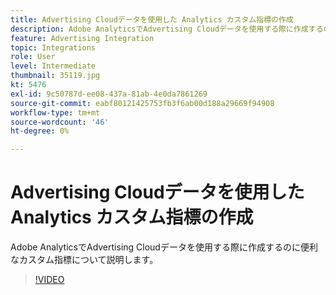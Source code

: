 ```yaml
---
title: Advertising Cloudデータを使用した Analytics カスタム指標の作成
description: Adobe AnalyticsでAdvertising Cloudデータを使用する際に作成するのに便利なカスタム指標について説明します。
feature: Advertising Integration
topic: Integrations
role: User
level: Intermediate
thumbnail: 35119.jpg
kt: 5476
exl-id: 9c50787d-ee08-437a-81ab-4e0da7861269
source-git-commit: eabf80121425753fb3f6ab00d188a29669f94908
workflow-type: tm+mt
source-wordcount: '46'
ht-degree: 0%

---
```



# Advertising Cloudデータを使用した Analytics カスタム指標の作成

Adobe AnalyticsでAdvertising Cloudデータを使用する際に作成するのに便利なカスタム指標について説明します。

>[!VIDEO](https://video.tv.adobe.com/v/35119/?quality=12&learn=on)
